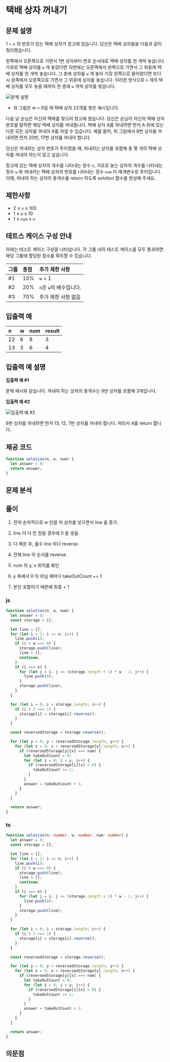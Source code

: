 # 택배 상자 꺼내기

## 문제 설명

1 ~ `n` 의 번호가 있는 택배 상자가 창고에 있습니다. 당신은 택배 상자들을 다음과 같이 정리했습니다.

왼쪽에서 오른쪽으로 가면서 1번 상자부터 번호 순서대로 택배 상자를 한 개씩 놓습니다. 가로로 택배 상자를 `w` 개 놓았다면 이번에는 오른쪽에서 왼쪽으로 가면서 그 위층에 택배 상자를 한 개씩 놓습니다. 그 층에 상자를 `w` 개 놓아 가장 왼쪽으로 돌아왔다면 또다시 왼쪽에서 오른쪽으로 가면서 그 위층에 상자를 놓습니다. 이러한 방식으로 `n` 개의 택배 상자를 모두 놓을 때까지 한 층에 `w` 개씩 상자를 쌓습니다.

![문제 설명](https://grepp-programmers.s3.ap-northeast-2.amazonaws.com/files/production/e06b4c0d-0ce6-4a2d-8ad4-ba20f9398145/ex1-1.png)

- 위 그림은 w = 6일 때 택배 상자 22개를 쌓은 예시입니다.

다음 날 손님은 자신의 택배를 찾으러 창고에 왔습니다. 당신은 손님이 자신의 택배 상자 번호를 말하면 해당 택배 상자를 꺼내줍니다. 택배 상자 A를 꺼내려면 먼저 A 위에 있는 다른 모든 상자를 꺼내야 A를 꺼낼 수 있습니다. 예를 들어, 위 그림에서 8번 상자를 꺼내려면 먼저 20번, 17번 상자를 꺼내야 합니다.

당신은 꺼내려는 상자 번호가 주어졌을 때, 꺼내려는 상자를 포함해 총 몇 개의 택배 상자를 꺼내야 하는지 알고 싶습니다.

창고에 있는 택배 상자의 개수를 나타내는 정수 `n`, 가로로 놓는 상자의 개수를 나타내는 정수 `w` 와 꺼내려는 택배 상자의 번호를 나타내는 정수 `num` 이 매개변수로 주어집니다. 이때, 꺼내야 하는 상자의 총개수를 return 하도록 solution 함수를 완성해 주세요.

## 제한사항

- 2 ≤ `n` ≤ 100
- 1 ≤ `w` ≤ 10
- 1 ≤ `num` ≤ `n`

## 테트스 케이스 구성 안내

아래는 테스트 케이스 구성을 나타냅니다. 각 그룹 내의 테스트 케이스를 모두 통과하면 해당 그룹에 할당된 점수를 획득할 수 있습니다.

| 그룹 | 총점 | 추가 제한 사항          |
| :--- | :--- | :---------------------- |
| #1   | 10%  | `w` = 1                 |
| #2   | 20%  | `n`은 `w`의 배수입니다. |
| #3   | 70%  | 추가 제한 사항 없음     |

## 입출력 예

| n   | w   | num | result |
| :-- | :-- | :-- | :----- |
| 22  | 6   | 8   | 3      |
| 13  | 3   | 6   | 4      |

## 입출력 예 설명

**입출력 예 #1**

문제 예시와 같습니다. 꺼내야 하는 상자의 총개수는 8번 상자를 포함해 3개입니다.

**입출력 예 #2**

![입출력 예 #2](https://grepp-programmers.s3.ap-northeast-2.amazonaws.com/files/production/cb4cf30d-2313-40ff-8366-86841f603ae6/ex2-1.png)

6번 상자를 꺼내려면 먼저 13, 12, 7번 상자를 꺼내야 합니다.
따라서 4를 return 합니다.

## 제공 코드

```js
function solution(n, w, num) {
  let answer = 0;
  return answer;
}
```

## 문제 분석

## 풀이

1. 먼저 순차적으로 w 만큼 씩 상자를 넣으면서 line 을 증가.

2. line 이 다 안 찼을 경우에 0 을 넣음.

3. 다 채운 후, 홀수 line 마다 reverse.

4. 전체 line 의 순서를 reverse.

5. num 의 y, x 위치를 확인

6. y 축에서 0 이 아닐 때마다 takeOutCount += 1

7. 본인 포함이기 때문에 최종 + 1

### js

```js
function solution(n, w, num) {
  let answer = 0;
  const storage = [];

  let line = [];
  for (let i = 1; i <= n; i++) {
    line.push(i);
    if (i % w === 0) {
      storage.push(line);
      line = [];
      continue;
    }
    if (i === n) {
      for (let j = i; j <= (storage.length + 1) * w - 1; j++) {
        line.push(0);
      }
      storage.push(line);
    }
  }

  for (let i = 0; i < storage.length; i++) {
    if (i % 2 === 1) {
      storage[i] = storage[i].reverse();
    }
  }

  const reversedStorage = storage.reverse();

  for (let y = 0; y < reversedStorage.length; y++) {
    for (let x = 0; x < reversedStorage[y].length; x++) {
      if (reversedStorage[y][x] === num) {
        let takeOutCount = 0;
        for (let i = 0; i < y; i++) {
          if (reversedStorage[i][x] > 0) {
            takeOutCount += 1;
          }
        }
        answer = takeOutCount + 1;
      }
    }
  }

  return answer;
}
```

### ts

```ts
function solution(n: number, w: number, num: number) {
  let answer = 0;
  const storage = [];

  let line = [];
  for (let i = 1; i <= n; i++) {
    line.push(i);
    if (i % w === 0) {
      storage.push(line);
      line = [];
      continue;
    }
    if (i === n) {
      for (let j = i; j <= (storage.length + 1) * w - 1; j++) {
        line.push(0);
      }
      storage.push(line);
    }
  }

  for (let i = 0; i < storage.length; i++) {
    if (i % 2 === 1) {
      storage[i] = storage[i].reverse();
    }
  }

  const reversedStorage = storage.reverse();

  for (let y = 0; y < reversedStorage.length; y++) {
    for (let x = 0; x < reversedStorage[y].length; x++) {
      if (reversedStorage[y][x] === num) {
        let takeOutCount = 0;
        for (let i = 0; i < y; i++) {
          if (reversedStorage[i][x] > 0) {
            takeOutCount += 1;
          }
        }
        answer = takeOutCount + 1;
      }
    }
  }

  return answer;
}
```

## 의문점
